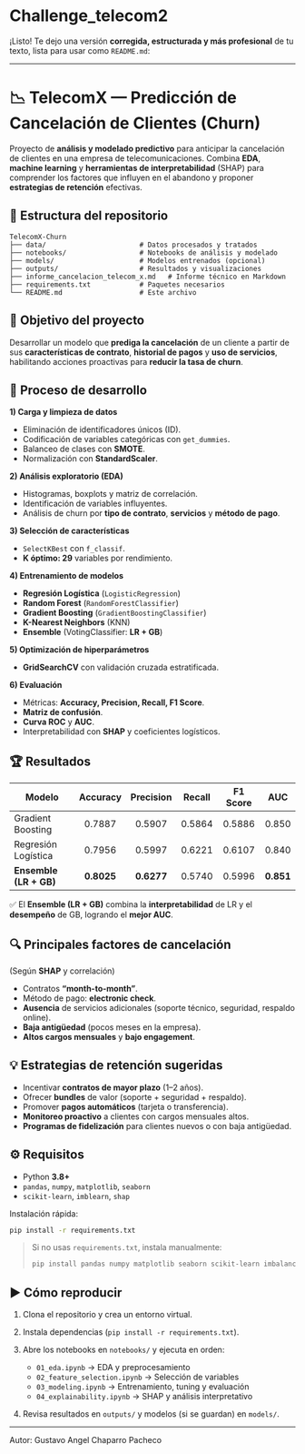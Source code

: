 # Challenge_telecom2
¡Listo! Te dejo una versión **corregida, estructurada y más profesional** de tu texto, lista para usar como `README.md`:

---

# 📉 TelecomX — Predicción de Cancelación de Clientes (Churn)

Proyecto de **análisis y modelado predictivo** para anticipar la cancelación de clientes en una empresa de telecomunicaciones. Combina **EDA**, **machine learning** y **herramientas de interpretabilidad** (SHAP) para comprender los factores que influyen en el abandono y proponer **estrategias de retención** efectivas.

## 📁 Estructura del repositorio

```
TelecomX-Churn
├── data/                       # Datos procesados y tratados
├── notebooks/                  # Notebooks de análisis y modelado
├── models/                     # Modelos entrenados (opcional)
├── outputs/                    # Resultados y visualizaciones
├── informe_cancelacion_telecom_x.md   # Informe técnico en Markdown
├── requirements.txt            # Paquetes necesarios
└── README.md                   # Este archivo
```

## 🧠 Objetivo del proyecto

Desarrollar un modelo que **prediga la cancelación** de un cliente a partir de sus **características de contrato**, **historial de pagos** y **uso de servicios**, habilitando acciones proactivas para **reducir la tasa de churn**.

## 🧪 Proceso de desarrollo

**1) Carga y limpieza de datos**

* Eliminación de identificadores únicos (ID).
* Codificación de variables categóricas con `get_dummies`.
* Balanceo de clases con **SMOTE**.
* Normalización con **StandardScaler**.

**2) Análisis exploratorio (EDA)**

* Histogramas, boxplots y matriz de correlación.
* Identificación de variables influyentes.
* Análisis de churn por **tipo de contrato**, **servicios** y **método de pago**.

**3) Selección de características**

* `SelectKBest` con `f_classif`.
* **K óptimo: 29** variables por rendimiento.

**4) Entrenamiento de modelos**

* **Regresión Logística** (`LogisticRegression`)
* **Random Forest** (`RandomForestClassifier`)
* **Gradient Boosting** (`GradientBoostingClassifier`)
* **K-Nearest Neighbors** (KNN)
* **Ensemble** (VotingClassifier: **LR + GB**)

**5) Optimización de hiperparámetros**

* **GridSearchCV** con validación cruzada estratificada.

**6) Evaluación**

* Métricas: **Accuracy, Precision, Recall, F1 Score**.
* **Matriz de confusión**.
* **Curva ROC** y **AUC**.
* Interpretabilidad con **SHAP** y coeficientes logísticos.

## 🏆 Resultados

| Modelo                 |  Accuracy  |  Precision | Recall | F1 Score |    AUC    |
| ---------------------- | :--------: | :--------: | :----: | :------: | :-------: |
| Gradient Boosting      |   0.7887   |   0.5907   | 0.5864 |  0.5886  |   0.850   |
| Regresión Logística    |   0.7956   |   0.5997   | 0.6221 |  0.6107  |   0.840   |
| **Ensemble (LR + GB)** | **0.8025** | **0.6277** | 0.5740 |  0.5996  | **0.851** |

✅ El **Ensemble (LR + GB)** combina la **interpretabilidad** de LR y el **desempeño** de GB, logrando el **mejor AUC**.

## 🔍 Principales factores de cancelación

(Según **SHAP** y correlación)

* Contratos **“month-to-month”**.
* Método de pago: **electronic check**.
* **Ausencia** de servicios adicionales (soporte técnico, seguridad, respaldo online).
* **Baja antigüedad** (pocos meses en la empresa).
* **Altos cargos mensuales** y **bajo engagement**.

## 💡 Estrategias de retención sugeridas

* Incentivar **contratos de mayor plazo** (1–2 años).
* Ofrecer **bundles** de valor (soporte + seguridad + respaldo).
* Promover **pagos automáticos** (tarjeta o transferencia).
* **Monitoreo proactivo** a clientes con cargos mensuales altos.
* **Programas de fidelización** para clientes nuevos o con baja antigüedad.

## ⚙️ Requisitos

* Python **3.8+**
* `pandas`, `numpy`, `matplotlib`, `seaborn`
* `scikit-learn`, `imblearn`, `shap`

Instalación rápida:

```bash
pip install -r requirements.txt
```

> Si no usas `requirements.txt`, instala manualmente:
>
> ```bash
> pip install pandas numpy matplotlib seaborn scikit-learn imbalanced-learn shap
> ```

## ▶️ Cómo reproducir

1. Clona el repositorio y crea un entorno virtual.
2. Instala dependencias (`pip install -r requirements.txt`).
3. Abre los notebooks en `notebooks/` y ejecuta en orden:

   * `01_eda.ipynb` → EDA y preprocesamiento
   * `02_feature_selection.ipynb` → Selección de variables
   * `03_modeling.ipynb` → Entrenamiento, tuning y evaluación
   * `04_explainability.ipynb` → SHAP y análisis interpretativo
4. Revisa resultados en `outputs/` y modelos (si se guardan) en `models/`.

---
  Autor: Gustavo Angel Chaparro Pacheco
